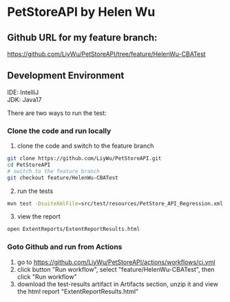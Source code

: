 # PetStoreAPI by Helen Wu

## Github URL for my feature branch:
https://github.com/LiyWu/PetStoreAPI/tree/feature/HelenWu-CBATest

## Development Environment
IDE: IntelliJ  
JDK: Java17

There are two ways to run the test:
### Clone the code and run locally

1. clone the code and switch to the feature branch
```sh
git clone https://github.com/LiyWu/PetStoreAPI.git
cd PetStoreAPI
# switch to the feature branch
git checkout feature/HelenWu-CBATest 
```

2. run the tests
```sh
mvn test -DsuiteXmlFile=src/test/resources/PetStore_API_Regression.xml
```

3. view the report
```sh
open ExtentReports/ExtentReportResults.html
```

### Goto Github and run from Actions
1. go to https://github.com/LiyWu/PetStoreAPI/actions/workflows/ci.yml
2. click button "Run workflow", select "feature/HelenWu-CBATest", then click "Run workflow"
3. download the test-results artifact in Artifacts section, unzip it and view the html report "ExtentReportResults.html"
